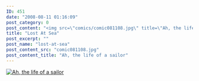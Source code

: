 ```yaml
---
ID: 451
date: "2008-08-11 01:16:09"
post_category: 0
post_content: "<img src=\"comics/comic081108.jpg\" title=\"Ah, the life of a sailor\" />"
title: "Lost At Sea"
post_excerpt: ""
post_name: "lost-at-sea"
post_content_src: "comic081108.jpg"
post_content_title: "Ah, the life of a sailor"
---
```



[![Ah, the life of a sailor](/comics-hi-res/comic081108.jpg)](/comics-hi-res/comic081108.jpg)
